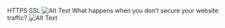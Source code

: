 HTTPS SSL
![Alt Text](https://s3.amazonaws.com/intranet-projects-files/holbertonschool-sysadmin_devops/276/FlhGPEK.png)
What happens when you don’t secure your website traffic?
![Alt Text](https://s3.amazonaws.com/intranet-projects-files/holbertonschool-sysadmin_devops/276/xCmOCgw.gif)
